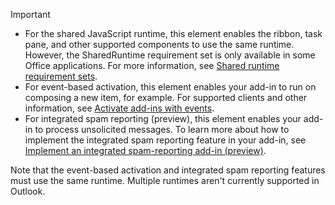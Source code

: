> [!IMPORTANT]
>
> - For the shared JavaScript runtime, this element enables the ribbon, task pane, and other supported components to use the same runtime. However, the SharedRuntime requirement set is only available in some Office applications. For more information, see [Shared runtime requirement sets](/office/dev/add-ins/reference/requirement-sets/shared-runtime-requirement-sets).
> - For event-based activation, this element enables your add-in to run on composing a new item, for example. For supported clients and other information, see [Activate add-ins with events](/office/dev/add-ins/develop/event-based-activation).
> - For integrated spam reporting (preview), this element enables your add-in to process unsolicited messages. To learn more about how to implement the integrated spam reporting feature in your add-in, see [Implement an integrated spam-reporting add-in (preview)](/office/dev/add-ins/outlook/spam-reporting).
>
> Note that the event-based activation and integrated spam reporting features must use the same runtime. Multiple runtimes aren't currently supported in Outlook.
